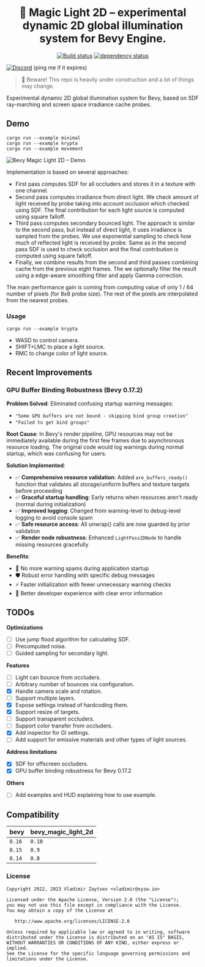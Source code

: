 <div align="center">

# 🔮 Magic Light 2D – experimental dynamic 2D global illumination system for Bevy Engine.

[![Build status](https://github.com/zaycev/bevy-magic-light-2d/actions/workflows/pr.yml/badge.svg?branch=main)](https://github.com/zaycev/bevy-magic-light-2d/actions)
[![dependency status](https://deps.rs/repo/github/zaycev/bevy-magic-light-2d/status.svg)](https://deps.rs/repo/github/zaycev/bevy-magic-light-2d)

</div>

<div alight="center">

[![Discord](https://assets-global.website-files.com/6257adef93867e50d84d30e2/636e0b5061df29d55a92d945_full_logo_blurple_RGB.svg)](https://discord.com/invite/tuXBTxF3W2) (ping me if it expires)

</div>

> 🚧 Beware! This repo is heavily under construction and a lot of things may change.

Experimental dynamic 2D global illumination system for Bevy, based on SDF ray-marching and screen space irradiance cache probes.

## Demo

```shell
cargo run --example minimal
cargo run --example krypta
cargo run --example movement
```

![Bevy Magic Light 2D – Demo](https://github.com/zaycev/bevy-magic-light-2d/blob/main/static/demo.gif?raw=true)

Implementation is based on several approaches:

- First pass computes SDF for all occluders and stores it in a texture with one channel.
- Second pass computes irradiance from direct light. We check amount of light received by probe taking into account occlusion which checked using SDF. The final contribution for each light source is computed using square falloff.
- Third pass computes secondary bounced light. The approach is similar to the second pass, but instead of direct light, it uses irradiance is sampled from the probes. We use exponential sampling to check how much of reflected light is received by probe. Same as in the second pass SDF is used to check occlusion and the final contribution is computed using square falloff.
- Finally, we combine results from the second and third passes combining cache from the previous eight frames. The we optionally filter the result using a edge-aware smoothing filter and apply Gamma correction.

The main performance gain is coming from computing value of only 1 / 64 number of pixels (for 8x8 probe size). The rest of the pixels are interpolated from the nearest probes.

### Usage

```shell
cargo run --example krypta
```

- WASD to control camera.
- SHIFT+LMC to place a light source.
- RMC to change color of light source.

## Recent Improvements

### GPU Buffer Binding Robustness (Bevy 0.17.2)

**Problem Solved**: Eliminated confusing startup warning messages:
- `"Some GPU buffers are not bound - skipping bind group creation"`
- `"Failed to get bind groups"`

**Root Cause**: In Bevy's render pipeline, GPU resources may not be immediately available during the first few frames due to asynchronous resource loading. The original code would log warnings during normal startup, which was confusing for users.

**Solution Implemented**:
- ✅ **Comprehensive resource validation**: Added `are_buffers_ready()` function that validates all storage/uniform buffers and texture targets before proceeding
- ✅ **Graceful startup handling**: Early returns when resources aren't ready (normal during initialization)
- ✅ **Improved logging**: Changed from warning-level to debug-level logging to avoid console spam
- ✅ **Safe resource access**: All unwrap() calls are now guarded by prior validation
- ✅ **Render node robustness**: Enhanced `LightPass2DNode` to handle missing resources gracefully

**Benefits**:
- 🚫 No more warning spams during application startup
- 🛡️ Robust error handling with specific debug messages  
- ⚡ Faster initialization with fewer unnecessary warning checks
- 🔧 Better developer experience with clear error information

## TODOs

**Optimizations**

- [ ] Use jump flood algorithm for calculating SDF.
- [ ] Precomputed noise.
- [ ] Guided sampling for secondary light.

**Features**

- [ ] Light can bounce from occluders.
- [ ] Arbitrary number of bounces via configuration.
- [x] Handle camera scale and rotation.
- [ ] Support multiple layers.
- [x] Expose settings instead of hardcoding them.
- [x] Support resize of targets.
- [ ] Support transparent occluders.
- [ ] Support color transfer from occluders.
- [x] Add inspector for GI settings.
- [ ] Add support for emissive materials and other types of light sources.

**Address limitations**

- [x] SDF for offscreen occluders.
- [x] GPU buffer binding robustness for Bevy 0.17.2

**Others**

- [ ] Add examples and HUD explaining how to use example.

## Compatibility

| bevy   | bevy_magic_light_2d |
| ------ | ------------------- |
| `0.16` | `0.10`              |
| `0.15` | `0.9`               |
| `0.14` | `0.8`               |

### License

```
Copyright 2022, 2023 Vladimir Zaytsev <vladimir@xyzw.io>

Licensed under the Apache License, Version 2.0 (the "License");
you may not use this file except in compliance with the License.
You may obtain a copy of the License at

   http://www.apache.org/licenses/LICENSE-2.0

Unless required by applicable law or agreed to in writing, software
distributed under the License is distributed on an "AS IS" BASIS,
WITHOUT WARRANTIES OR CONDITIONS OF ANY KIND, either express or implied.
See the License for the specific language governing permissions and
limitations under the License.
```
